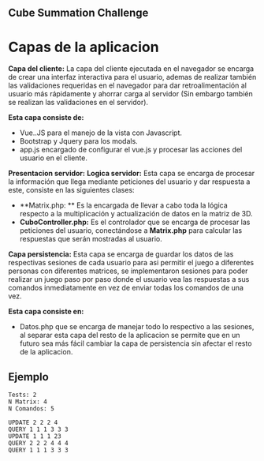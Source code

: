 Cube Summation Challenge
------------------------


Capas de la aplicacion
=======

**Capa del cliente:**
La capa del cliente ejecutada en el navegador se encarga de crear una interfaz interactiva para el usuario, ademas de realizar también las validaciones requeridas en el navegador para dar retroalimentación al usuario más rápidamente y ahorrar carga al servidor (Sin embargo también se realizan las validaciones en el servidor).

**Esta capa consiste de:**

 - Vue..JS para el manejo de la vista con Javascript.
 - Bootstrap y Jquery para los modals.
 - app.js encargado de configurar el vue.js y procesar las acciones del usuario en el cliente.

**Presentacion servidor:**
 **Logica servidor:**
 Esta capa se encarga de procesar la información que llega mediante peticiones del usuario y dar respuesta a este, consiste en las siguientes clases:

 - **Matrix.php: ** Es la encargada de llevar a cabo toda la lógica respecto a la multiplicación y actualización de datos en la matriz de 3D.
 - **CuboController.php:** Es el controlador que se encarga de procesar las peticiones del usuario, conectándose a **Matrix.php** para calcular las respuestas que serán mostradas al usuario.

**Capa persistencia:**
Esta capa se encarga de guardar los datos de las respectivas sesiones de cada usuario para asi permitir el juego a diferentes personas con diferentes matrices, se implementaron sesiones para poder realizar un juego paso por paso donde el usuario vea las respuestas a sus comandos inmediatamente en vez de enviar todas los comandos de una vez.

**Esta capa consiste en:**

 - Datos.php que se encarga de manejar todo lo respectivo a las sesiones, al separar esta capa del resto de la aplicacion se permite que en un futuro sea más fácil cambiar la capa de persistencia sin afectar el resto de la aplicacion.


Ejemplo
--------


    Tests: 2
	N Matrix: 4
	N Comandos: 5

	UPDATE 2 2 2 4
	QUERY 1 1 1 3 3 3
	UPDATE 1 1 1 23
	QUERY 2 2 2 4 4 4
	QUERY 1 1 1 3 3 3


